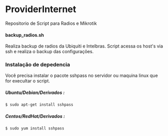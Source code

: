 # ProviderInternet
Repositorio de Script para Radios e Mikrotik
#### backup_radios.sh
  Realiza backup de radios da Ubiquiti e Intelbras.
  Script acessa os host's via ssh e realiza o backup das configurações.
### Instalação de depedencia  
  Você precisa instalar o pacote sshpass no servidor ou maquina linux que for execultar o script.
##### Ubuntu/Debian/Derivados :
```sh
$ sudo apt-get install sshpass
```
##### Centos/RedHat/Derivados :
```sh
$ sudo yum install sshpass
```

      
